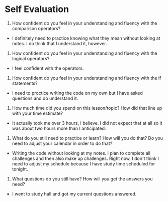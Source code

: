 # Self Evaluation

1. How confident do you feel in your understanding and fluency with the comparison operators?
- I definitely need to practice knowing what they mean without looking at notes. I do think that I understand it, however.
1. How confident do you feel in your understanding and fluency with the logical operators?
- I feel confident with the operators.
1. How confident do you feel in your understanding and fluency with the if statements?
- I need to proctice writing the code on my own but I have asked questions and do understand it.
1. How much time did you spend on this lesson/topic? How did that line up with your time estimate?
- It actually took me over 3 hours, I believe. I did not expect that at all so it was about two hours more than I anticipated.
1. What do you still need to practice or learn? How will you do that? Do you need to adjust your calendar in order to do that?
- Writing the code without looking at my notes. I plan to complete all challenges and then also make up challenges. Right now, I don't think I need to adjust my schedule because I have study time scheduled for tonight.
1. What questions do you still have? How will you get the answers you need?
- I went to study hall and got my current questions answered.
